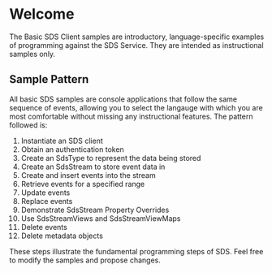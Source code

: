 Welcome
========

The Basic SDS Client samples are introductory, language-specific examples of programming against the SDS Service. They are intended as instructional samples only.

Sample Pattern
--------------

All basic SDS samples are console applications that follow the same sequence of events, allowing you to select the langauge with which you are most comfortable without missing any instructional features. The pattern followed is:

1.  Instantiate an SDS client
2.  Obtain an authentication token
3.  Create an SdsType to represent the data being stored
4.  Create an SdsStream to store event data in
5.  Create and insert events into the stream
6.  Retrieve events for a specified range
7.  Update events
8.  Replace events
9.  Demonstrate SdsStream Property Overrides
10. Use SdsStreamViews and SdsStreamViewMaps
11. Delete events
12. Delete metadata objects

These steps illustrate the fundamental programming steps of SDS.  Feel free to modify the samples and propose changes.
